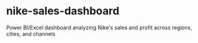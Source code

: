# nike-sales-dashboard
Power BI/Excel dashboard analyzing Nike's sales and profit across regions, cities, and channels
